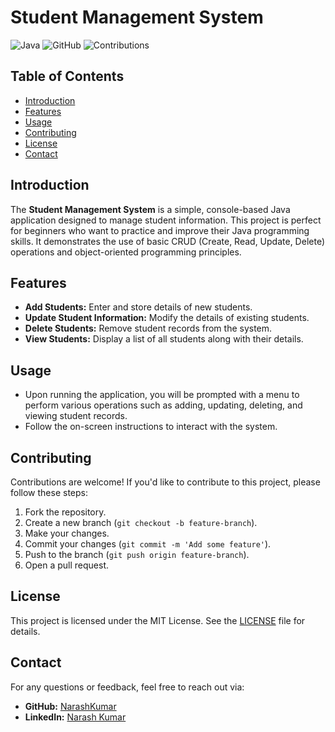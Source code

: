 # Student Management System

![Java](https://img.shields.io/badge/Java-ED8B00?style=for-the-badge&logo=java&logoColor=white)
![GitHub](https://img.shields.io/github/license/NarashKumar/StudentManagement)
![Contributions](https://img.shields.io/badge/Contributions-Welcome-brightgreen)

## Table of Contents
- [Introduction](#introduction)
- [Features](#features)
- [Usage](#usage)
- [Contributing](#contributing)
- [License](#license)
- [Contact](#contact)

## Introduction
The **Student Management System** is a simple, console-based Java application designed to manage student information. This project is perfect for beginners who want to practice and improve their Java programming skills. It demonstrates the use of basic CRUD (Create, Read, Update, Delete) operations and object-oriented programming principles.

## Features
- **Add Students:** Enter and store details of new students.
- **Update Student Information:** Modify the details of existing students.
- **Delete Students:** Remove student records from the system.
- **View Students:** Display a list of all students along with their details.

## Usage
- Upon running the application, you will be prompted with a menu to perform various operations such as adding, updating, deleting, and viewing student records.
- Follow the on-screen instructions to interact with the system.

## Contributing
Contributions are welcome! If you'd like to contribute to this project, please follow these steps:

1. Fork the repository.
2. Create a new branch (`git checkout -b feature-branch`).
3. Make your changes.
4. Commit your changes (`git commit -m 'Add some feature'`).
5. Push to the branch (`git push origin feature-branch`).
6. Open a pull request.

## License
This project is licensed under the MIT License. See the [LICENSE](LICENSE) file for details.

## Contact
For any questions or feedback, feel free to reach out via:

- **GitHub:** [NarashKumar](https://github.com/NarashKumar)
- **LinkedIn:** [Narash Kumar](https://www.linkedin.com/in/narash-kumar-125714226/)

